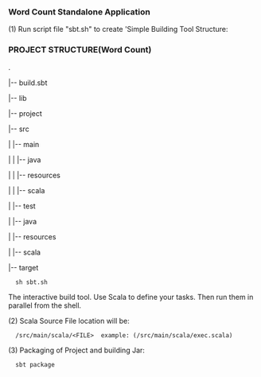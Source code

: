 ### Word Count Standalone Application
(1) Run script file "sbt.sh" to create 'Simple Building Tool Structure:
### PROJECT STRUCTURE(Word Count)

.

|-- build.sbt

|-- lib

|-- project

|-- src

|       |-- main

|       |       |-- java

|       |       |-- resources

|       |       |-- scala

|       |-- test

|               |-- java

|               |-- resources

|               |-- scala

|-- target
      
      sh sbt.sh
The interactive build tool. Use Scala to define your tasks. Then run them in parallel from the shell. 

(2) Scala Source File location will be:

      /src/main/scala/<FILE>  example: (/src/main/scala/exec.scala)
      
(3) Packaging of Project and building Jar:

      sbt package


         
